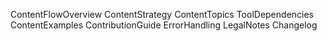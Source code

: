 ContentFlowOverview
ContentStrategy
ContentTopics
ToolDependencies
ContentExamples
ContributionGuide
ErrorHandling
LegalNotes
Changelog
